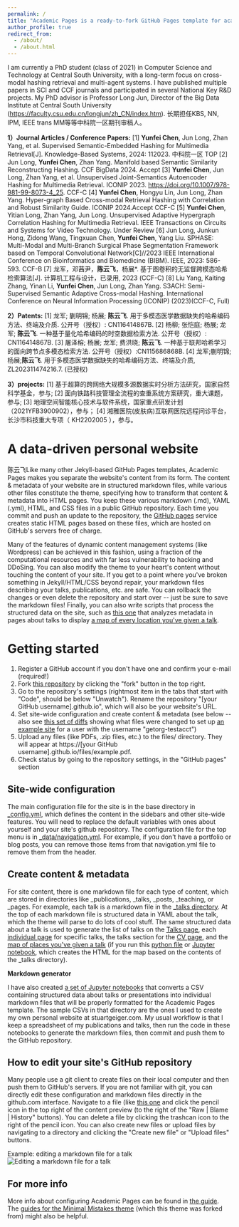 ```yaml
---
permalink: /
title: "Academic Pages is a ready-to-fork GitHub Pages template for academic personal websites"
author_profile: true
redirect_from: 
  - /about/
  - /about.html
---
```


I am currently a PhD student (class of 2021) in Computer Science and Technology at Central South University, with a long-term focus on cross-modal hashing retrieval and multi-agent systems. I have published multiple papers in SCI and CCF journals and participated in several National Key R&D projects. My PhD advisor is Professor Long Jun, Director of the Big Data Institute at Central South University (https://faculty.csu.edu.cn/longjun/zh_CN/index.htm). 长期担任KBS, NN, IPM, IEEE trans MM等等中科院一区期刊审稿人。

**1）Journal Articles / Conference Papers:**
[1]	**Yunfei Chen**, Jun Long, Zhan Yang, et al. Supervised Semantic-Embedded Hashing for Multimedia Retrieval[J]. Knowledge-Based Systems, 2024: 112023. 中科院一区 TOP
[2]	Jun Long, **Yunfei Chen**, Zhan Yang. Manifold based Semantic Similarity Reconstructing Hashing. CCF BigData 2024. Accept
[3]	**Yunfei Chen**, Jun Long, Zhan Yang, et al. Unsupervised Joint-Semantics Autoencoder Hashing for Multimedia Retrieval. ICONIP 2023. https://doi.org/10.1007/978-981-99-8073-4_25. CCF-C
[4] **Yunfei Chen**, Hongyu Lin, Jun Long, Zhan Yang. Hyper-graph Based Cross-modal Retrieval Hashing with Correlation and Robust Similarity Guide. ICONIP 2024.Accept CCF-C
[5]	**Yunfei Chen**, Yitian Long, Zhan Yang, Jun Long. Unsupervised Adaptive Hypergraph Correlation Hashing for Multimedia Retrieval. IEEE Transactions on Circuits and Systems for Video Technology. Under Review
[6] Jun Long, Junkun Hong, Zidong Wang, Tingxuan Chen, **Yunfei Chen**, Yang Liu. SPHASE: Multi-Modal and Multi-Branch Surgical Phase Segmentation Framework based on Temporal Convolutional Network[C]//2023 IEEE International Conference on Bioinformatics and Biomedicine (BIBM). IEEE, 2023: 586-593. CCF-B
[7] 龙军，邓茜尹，**陈云飞**，杨展*. 基于图卷积的无监督跨模态哈希检索算法[J]. 计算机工程与设计，已录用, 2023 (CCF-C)
[8] Liu Yang, Kaiting Zhang, Yinan Li, **Yunfei Chen**, Jun Long, Zhan Yang. S3ACH: Semi-Supervised Semantic Adaptive Cross-modal Hashing. International Conference on Neural Information Processing (ICONIP) (2023)(CCF-C, Full)


**2）Patents:**
[1]	龙军; 蒯明锦; 杨展; **陈云飞**. 用于多模态医学数据缺失的哈希编码方法、终端及介质. 公开号（授权）: CN116414867B.
[2]	杨柳; 张恺庭; 杨展; 龙军; **陈云飞**. 一种基于量化哈希编码的时空数据检索方法. 公开号（授权）: CN116414867B.
[3]	屠泽榕; 杨展; 龙军; 费洪晓; **陈云飞**. 一种基于联邦哈希学习的面向跨节点多模态检索方法. 公开号（授权）:CN115686868B.
[4] 龙军;蒯明锦;杨展;**陈云飞**. 用于多模态医学数据缺失的哈希编码方法、终端及介质, ZL202311474216.7. (已授权)

**3）projects:**
[1]	基于超算的跨网络大规模多源数据实时分析方法研究，国家自然科学基金，参与;
[2]	面向铁路科技管理全流程的查重系统方案研究，重大课题，参与;
[3]	地理空间智能核心技术与软件系统，国家重点研发计划（2021YFB3900902），参与；
[4]	湘雅医院(皮肤病)互联网医院远程问诊平台，长沙市科技重大专项（ KH2202005 ），参与。



A data-driven personal website
======
陈云飞Like many other Jekyll-based GitHub Pages templates, Academic Pages makes you separate the website's content from its form. The content & metadata of your website are in structured markdown files, while various other files constitute the theme, specifying how to transform that content & metadata into HTML pages. You keep these various markdown (.md), YAML (.yml), HTML, and CSS files in a public GitHub repository. Each time you commit and push an update to the repository, the [GitHub pages](https://pages.github.com/) service creates static HTML pages based on these files, which are hosted on GitHub's servers free of charge.

Many of the features of dynamic content management systems (like Wordpress) can be achieved in this fashion, using a fraction of the computational resources and with far less vulnerability to hacking and DDoSing. You can also modify the theme to your heart's content without touching the content of your site. If you get to a point where you've broken something in Jekyll/HTML/CSS beyond repair, your markdown files describing your talks, publications, etc. are safe. You can rollback the changes or even delete the repository and start over -- just be sure to save the markdown files! Finally, you can also write scripts that process the structured data on the site, such as [this one](https://github.com/academicpages/academicpages.github.io/blob/master/talkmap.ipynb) that analyzes metadata in pages about talks to display [a map of every location you've given a talk](https://academicpages.github.io/talkmap.html).

Getting started
======
1. Register a GitHub account if you don't have one and confirm your e-mail (required!)
1. Fork [this repository](https://github.com/academicpages/academicpages.github.io) by clicking the "fork" button in the top right. 
1. Go to the repository's settings (rightmost item in the tabs that start with "Code", should be below "Unwatch"). Rename the repository "[your GitHub username].github.io", which will also be your website's URL.
1. Set site-wide configuration and create content & metadata (see below -- also see [this set of diffs](http://archive.is/3TPas) showing what files were changed to set up [an example site](https://getorg-testacct.github.io) for a user with the username "getorg-testacct")
1. Upload any files (like PDFs, .zip files, etc.) to the files/ directory. They will appear at https://[your GitHub username].github.io/files/example.pdf.  
1. Check status by going to the repository settings, in the "GitHub pages" section

Site-wide configuration
------
The main configuration file for the site is in the base directory in [_config.yml](https://github.com/academicpages/academicpages.github.io/blob/master/_config.yml), which defines the content in the sidebars and other site-wide features. You will need to replace the default variables with ones about yourself and your site's github repository. The configuration file for the top menu is in [_data/navigation.yml](https://github.com/academicpages/academicpages.github.io/blob/master/_data/navigation.yml). For example, if you don't have a portfolio or blog posts, you can remove those items from that navigation.yml file to remove them from the header. 

Create content & metadata
------
For site content, there is one markdown file for each type of content, which are stored in directories like _publications, _talks, _posts, _teaching, or _pages. For example, each talk is a markdown file in the [_talks directory](https://github.com/academicpages/academicpages.github.io/tree/master/_talks). At the top of each markdown file is structured data in YAML about the talk, which the theme will parse to do lots of cool stuff. The same structured data about a talk is used to generate the list of talks on the [Talks page](https://academicpages.github.io/talks), each [individual page](https://academicpages.github.io/talks/2012-03-01-talk-1) for specific talks, the talks section for the [CV page](https://academicpages.github.io/cv), and the [map of places you've given a talk](https://academicpages.github.io/talkmap.html) (if you run this [python file](https://github.com/academicpages/academicpages.github.io/blob/master/talkmap.py) or [Jupyter notebook](https://github.com/academicpages/academicpages.github.io/blob/master/talkmap.ipynb), which creates the HTML for the map based on the contents of the _talks directory).

**Markdown generator**

I have also created [a set of Jupyter notebooks](https://github.com/academicpages/academicpages.github.io/tree/master/markdown_generator
) that converts a CSV containing structured data about talks or presentations into individual markdown files that will be properly formatted for the Academic Pages template. The sample CSVs in that directory are the ones I used to create my own personal website at stuartgeiger.com. My usual workflow is that I keep a spreadsheet of my publications and talks, then run the code in these notebooks to generate the markdown files, then commit and push them to the GitHub repository.

How to edit your site's GitHub repository
------
Many people use a git client to create files on their local computer and then push them to GitHub's servers. If you are not familiar with git, you can directly edit these configuration and markdown files directly in the github.com interface. Navigate to a file (like [this one](https://github.com/academicpages/academicpages.github.io/blob/master/_talks/2012-03-01-talk-1.md) and click the pencil icon in the top right of the content preview (to the right of the "Raw | Blame | History" buttons). You can delete a file by clicking the trashcan icon to the right of the pencil icon. You can also create new files or upload files by navigating to a directory and clicking the "Create new file" or "Upload files" buttons. 

Example: editing a markdown file for a talk
![Editing a markdown file for a talk](/images/editing-talk.png)

For more info
------
More info about configuring Academic Pages can be found in [the guide](https://academicpages.github.io/markdown/). The [guides for the Minimal Mistakes theme](https://mmistakes.github.io/minimal-mistakes/docs/configuration/) (which this theme was forked from) might also be helpful.
